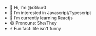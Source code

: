 - 👋 Hi, I’m @r3ikur0
- 👀 I’m interested in Javascript/Typescript
- 🌱 I’m currently learning Reactjs
- 😄 Pronouns: She/They
- ⚡ Fun fact: life isn't funny

<!---
r3ikur0/r3ikur0 is a ✨ special ✨ repository because its `README.md` (this file) appears on your GitHub profile.
You can click the Preview link to take a look at your changes.
--->
